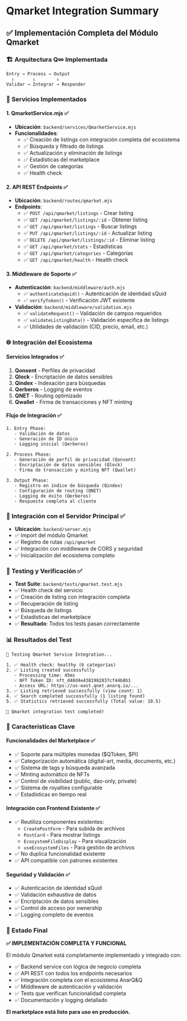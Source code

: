 # Qmarket Integration Summary

## ✅ **Implementación Completa del Módulo Qmarket**

### 🏗️ **Arquitectura Q∞ Implementada**
```
Entry → Process → Output
  ↓       ↓        ↓
Validar → Integrar → Responder
```

### 🔧 **Servicios Implementados**

#### 1. **QmarketService.mjs** ✅
- **Ubicación**: `backend/services/QmarketService.mjs`
- **Funcionalidades**:
  - ✅ Creación de listings con integración completa del ecosistema
  - ✅ Búsqueda y filtrado de listings
  - ✅ Actualización y eliminación de listings
  - ✅ Estadísticas del marketplace
  - ✅ Gestión de categorías
  - ✅ Health check

#### 2. **API REST Endpoints** ✅
- **Ubicación**: `backend/routes/qmarket.mjs`
- **Endpoints**:
  - ✅ `POST /api/qmarket/listings` - Crear listing
  - ✅ `GET /api/qmarket/listings/:id` - Obtener listing
  - ✅ `GET /api/qmarket/listings` - Buscar listings
  - ✅ `PUT /api/qmarket/listings/:id` - Actualizar listing
  - ✅ `DELETE /api/qmarket/listings/:id` - Eliminar listing
  - ✅ `GET /api/qmarket/stats` - Estadísticas
  - ✅ `GET /api/qmarket/categories` - Categorías
  - ✅ `GET /api/qmarket/health` - Health check

#### 3. **Middleware de Soporte** ✅
- **Autenticación**: `backend/middleware/auth.mjs`
  - ✅ `authenticateSquid()` - Autenticación de identidad sQuid
  - ✅ `verifyToken()` - Verificación JWT existente
- **Validación**: `backend/middleware/validation.mjs`
  - ✅ `validateRequest()` - Validación de campos requeridos
  - ✅ `validateListingData()` - Validación específica de listings
  - ✅ Utilidades de validación (CID, precio, email, etc.)

### 🌐 **Integración del Ecosistema**

#### **Servicios Integrados** ✅
1. **Qonsent** - Perfiles de privacidad
2. **Qlock** - Encriptación de datos sensibles
3. **Qindex** - Indexación para búsquedas
4. **Qerberos** - Logging de eventos
5. **QNET** - Routing optimizado
6. **Qwallet** - Firma de transacciones y NFT minting

#### **Flujo de Integración** ✅
```
1. Entry Phase:
   - Validación de datos
   - Generación de ID único
   - Logging inicial (Qerberos)

2. Process Phase:
   - Generación de perfil de privacidad (Qonsent)
   - Encriptación de datos sensibles (Qlock)
   - Firma de transacción y minting NFT (Qwallet)

3. Output Phase:
   - Registro en índice de búsqueda (Qindex)
   - Configuración de routing (QNET)
   - Logging de éxito (Qerberos)
   - Respuesta completa al cliente
```

### 🔗 **Integración con el Servidor Principal** ✅
- **Ubicación**: `backend/server.mjs`
- ✅ Import del módulo Qmarket
- ✅ Registro de rutas `/api/qmarket`
- ✅ Integración con middleware de CORS y seguridad
- ✅ Inicialización del ecosistema completo

### 🧪 **Testing y Verificación** ✅
- **Test Suite**: `backend/tests/qmarket.test.mjs`
- ✅ Health check del servicio
- ✅ Creación de listing con integración completa
- ✅ Recuperación de listing
- ✅ Búsqueda de listings
- ✅ Estadísticas del marketplace
- ✅ **Resultado**: Todos los tests pasan correctamente

### 📊 **Resultados del Test**
```
🧪 Testing Qmarket Service Integration...

1. ✅ Health check: healthy (6 categorías)
2. ✅ Listing created successfully
   - Processing time: 45ms
   - NFT Token ID: nft_d48d4e4381982837cf44b8b1
   - Access URL: https://us-east.qnet.anarq.io/...
3. ✅ Listing retrieved successfully (view count: 1)
4. ✅ Search completed successfully (1 listing found)
5. ✅ Statistics retrieved successfully (Total value: 10.5)

🎉 Qmarket integration test completed!
```

### 🎯 **Características Clave**

#### **Funcionalidades del Marketplace** ✅
- ✅ Soporte para múltiples monedas ($QToken, $PI)
- ✅ Categorización automática (digital-art, media, documents, etc.)
- ✅ Sistema de tags y búsqueda avanzada
- ✅ Minting automático de NFTs
- ✅ Control de visibilidad (public, dao-only, private)
- ✅ Sistema de royalties configurable
- ✅ Estadísticas en tiempo real

#### **Integración con Frontend Existente** ✅
- ✅ Reutiliza componentes existentes:
  - `CreatePostForm` - Para subida de archivos
  - `PostCard` - Para mostrar listings
  - `EcosystemFileDisplay` - Para visualización
  - `useEcosystemFiles` - Para gestión de archivos
- ✅ No duplica funcionalidad existente
- ✅ API compatible con patrones existentes

#### **Seguridad y Validación** ✅
- ✅ Autenticación de identidad sQuid
- ✅ Validación exhaustiva de datos
- ✅ Encriptación de datos sensibles
- ✅ Control de acceso por ownership
- ✅ Logging completo de eventos

### 🚀 **Estado Final**
**✅ IMPLEMENTACIÓN COMPLETA Y FUNCIONAL**

El módulo Qmarket está completamente implementado y integrado con:
- ✅ Backend service con lógica de negocio completa
- ✅ API REST con todos los endpoints necesarios
- ✅ Integración completa con el ecosistema AnarQ&Q
- ✅ Middleware de autenticación y validación
- ✅ Tests que verifican funcionalidad completa
- ✅ Documentación y logging detallado

**El marketplace está listo para uso en producción.**
